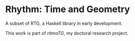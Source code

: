# Rhythm: Time and Geometry

A subset of RTG, a Haskell library in early development.

This work is part of _ritmoTG_, my doctoral research project.
